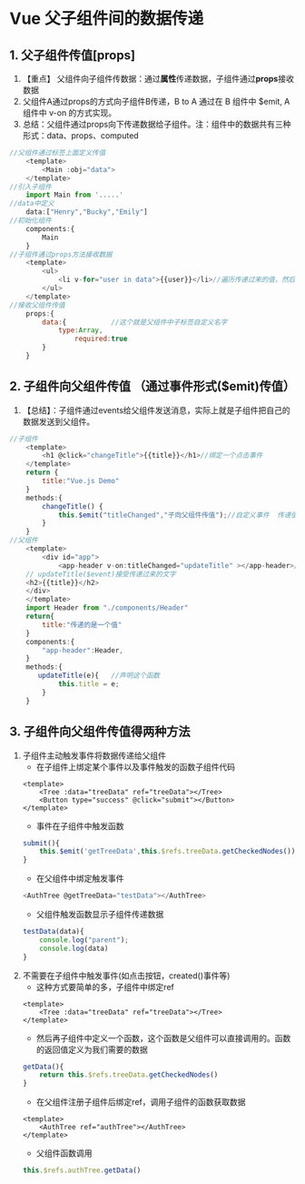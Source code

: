 # Vue 父子组件间的数据传递

## 1. 父子组件传值[props]
1. 【重点】 父组件向子组件传数据：通过**属性**传递数据，子组件通过**props**接收数据
2. 父组件A通过props的方式向子组件B传递，B to A 通过在 B 组件中 $emit, A 组件中 v-on 的方式实现。
3. 总结：父组件通过props向下传递数据给子组件。注：组件中的数据共有三种形式：data、props、computed
```js
//父组件通过标签上面定义传值
    <template>
        <Main :obj="data">
    </template>
//引入子组件
	import Main from '.....'
//data中定义
	data:["Henry","Bucky","Emily"]
//初始化组件
    components:{
        Main
    }
//子组件通过props方法接收数据
    <template>
        <ul>
            <li v-for="user in data">{{user}}</li>//遍历传递过来的值，然后呈现到页面
        </ul>
    </template>
//接收父组件传值
    props:{
        data:{           //这个就是父组件中子标签自定义名字
            type:Array,
                required:true
        }
    }
```
## 2. 子组件向父组件传值 （通过事件形式($emit)传值）
1. 【总结】：子组件通过events给父组件发送消息，实际上就是子组件把自己的数据发送到父组件。
```js
//子组件
    <template>
        <h1 @click="changeTitle">{{title}}</h1>//绑定一个点击事件
    </template>
    return {
        title:"Vue.js Demo"
    }
    methods:{
        changeTitle() {
            this.$emit("titleChanged","子向父组件传值");//自定义事件  传递值“子向父组件传值”
        }
    }
//父组件 
    <template>
        <div id="app">
            <app-header v-on:titleChanged="updateTitle" ></app-header>//与子组件titleChanged自定义事件保持一致
    // updateTitle($event)接受传递过来的文字
    <h2>{{title}}</h2>
    </div>
    </template>
    import Header from "./components/Header"
    return{
        title:"传递的是一个值"
    }
    components:{
        "app-header":Header,
    }
    methods:{
       updateTitle(e){   //声明这个函数
            this.title = e;
        }
    }

```
## 3. 子组件向父组件传值得两种方法
1. 子组件主动触发事件将数据传递给父组件
    - 在子组件上绑定某个事件以及事件触发的函数子组件代码
    ```vue
    <template>
        <Tree :data="treeData" ref="treeData"></Tree>
        <Button type="success" @click="submit"></Button>
    </template>
    ```
    - 事件在子组件中触发函数
    ```js
    submit(){
        this.$emit('getTreeData',this.$refs.treeData.getCheckedNodes())
    }
    ```
    - 在父组件中绑定触发事件
    ```js
    <AuthTree @getTreeData="testData"></AuthTree>
    ```
    - 父组件触发函数显示子组件传递数据
    ```js
    testData(data){
        console.log("parent");
        console.log(data)
    }
    ```
2. 不需要在子组件中触发事件(如点击按钮，created()事件等)
    - 这种方式要简单的多，子组件中绑定ref
    ```vue
    <template>
    	<Tree :data="treeData" ref="treeData"></Tree>
    </template>
    ```
    - 然后再子组件中定义一个函数，这个函数是父组件可以直接调用的。函数的返回值定义为我们需要的数据
    ```js
    getData(){
        return this.$refs.treeData.getCheckedNodes()
    }
    ```
    - 在父组件注册子组件后绑定ref，调用子组件的函数获取数据
    ```vue
    <template>
    	<AuthTree ref="authTree"></AuthTree>
    </template>
    ```
    - 父组件函数调用
    ```js
    this.$refs.authTree.getData()
    ```

